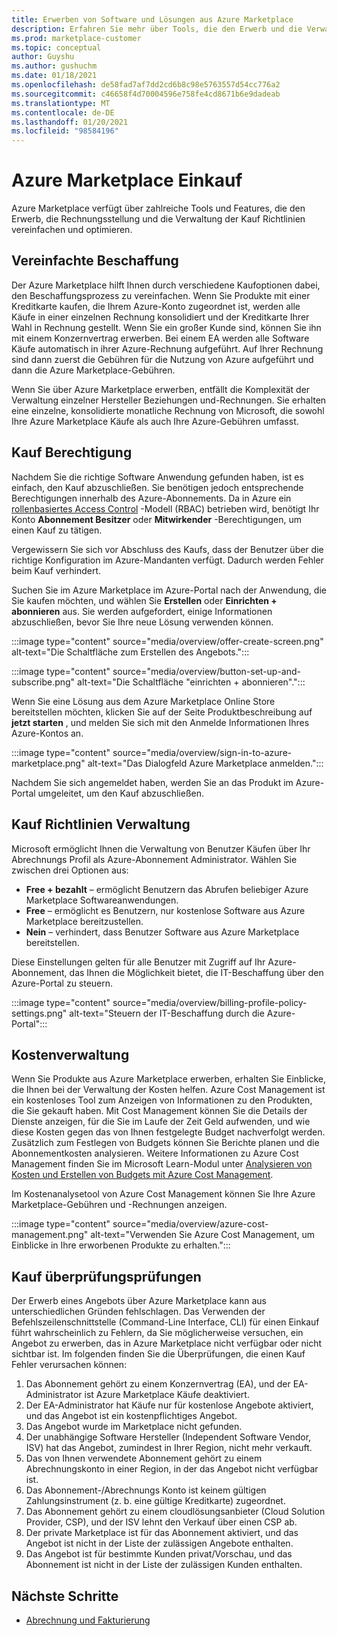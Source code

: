 ```yaml
---
title: Erwerben von Software und Lösungen aus Azure Marketplace
description: Erfahren Sie mehr über Tools, die den Erwerb und die Verwaltung von Software in Azure Marketplace vereinfachen und optimieren.
ms.prod: marketplace-customer
ms.topic: conceptual
author: Guyshu
ms.author: gushuchm
ms.date: 01/18/2021
ms.openlocfilehash: de58fad7af7dd2cd6b8c98e5763557d54cc776a2
ms.sourcegitcommit: c46658f4d70004596e758fe4cd8671b6e9dadeab
ms.translationtype: MT
ms.contentlocale: de-DE
ms.lasthandoff: 01/20/2021
ms.locfileid: "98584196"
---
```

# <a name="azure-marketplace-purchasing"></a>Azure Marketplace Einkauf

Azure Marketplace verfügt über zahlreiche Tools und Features, die den Erwerb, die Rechnungsstellung und die Verwaltung der Kauf Richtlinien vereinfachen und optimieren.

## <a name="simplified-procurement"></a>Vereinfachte Beschaffung

Der Azure Marketplace hilft Ihnen durch verschiedene Kaufoptionen dabei, den Beschaffungsprozess zu vereinfachen. Wenn Sie Produkte mit einer Kreditkarte kaufen, die Ihrem Azure-Konto zugeordnet ist, werden alle Käufe in einer einzelnen Rechnung konsolidiert und der Kreditkarte Ihrer Wahl in Rechnung gestellt. Wenn Sie ein großer Kunde sind, können Sie ihn mit einem Konzernvertrag erwerben. Bei einem EA werden alle Software Käufe automatisch in ihrer Azure-Rechnung aufgeführt. Auf Ihrer Rechnung sind dann zuerst die Gebühren für die Nutzung von Azure aufgeführt und dann die Azure Marketplace-Gebühren.

Wenn Sie über Azure Marketplace erwerben, entfällt die Komplexität der Verwaltung einzelner Hersteller Beziehungen und-Rechnungen. Sie erhalten eine einzelne, konsolidierte monatliche Rechnung von Microsoft, die sowohl Ihre Azure Marketplace Käufe als auch Ihre Azure-Gebühren umfasst.

## <a name="permission-to-purchase"></a>Kauf Berechtigung

Nachdem Sie die richtige Software Anwendung gefunden haben, ist es einfach, den Kauf abzuschließen. Sie benötigen jedoch entsprechende Berechtigungen innerhalb des Azure-Abonnements. Da in Azure ein [rollenbasiertes Access Control](/azure/role-based-access-control/overview) -Modell (RBAC) betrieben wird, benötigt Ihr Konto **Abonnement Besitzer** oder **Mitwirkender** -Berechtigungen, um einen Kauf zu tätigen.

Vergewissern Sie sich vor Abschluss des Kaufs, dass der Benutzer über die richtige Konfiguration im Azure-Mandanten verfügt. Dadurch werden Fehler beim Kauf verhindert.

Suchen Sie im Azure Marketplace im Azure-Portal nach der Anwendung, die Sie kaufen möchten, und wählen Sie **Erstellen** oder **Einrichten + abonnieren** aus. Sie werden aufgefordert, einige Informationen abzuschließen, bevor Sie Ihre neue Lösung verwenden können.

:::image type="content" source="media/overview/offer-create-screen.png" alt-text="Die Schaltfläche zum Erstellen des Angebots.":::

:::image type="content" source="media/overview/button-set-up-and-subscribe.png" alt-text="Die Schaltfläche &quot;einrichten + abonnieren&quot;.":::

Wenn Sie eine Lösung aus dem Azure Marketplace Online Store bereitstellen möchten, klicken Sie auf der Seite Produktbeschreibung auf **jetzt starten** , und melden Sie sich mit den Anmelde Informationen Ihres Azure-Kontos an.

:::image type="content" source="media/overview/sign-in-to-azure-marketplace.png" alt-text="Das Dialogfeld Azure Marketplace anmelden.":::

Nachdem Sie sich angemeldet haben, werden Sie an das Produkt im Azure-Portal umgeleitet, um den Kauf abzuschließen.

## <a name="purchase-policy-management"></a>Kauf Richtlinien Verwaltung

Microsoft ermöglicht Ihnen die Verwaltung von Benutzer Käufen über Ihr Abrechnungs Profil als Azure-Abonnement Administrator. Wählen Sie zwischen drei Optionen aus:

- **Free + bezahlt** – ermöglicht Benutzern das Abrufen beliebiger Azure Marketplace Softwareanwendungen.
- **Free** – ermöglicht es Benutzern, nur kostenlose Software aus Azure Marketplace bereitzustellen.
- **Nein** – verhindert, dass Benutzer Software aus Azure Marketplace bereitstellen.

Diese Einstellungen gelten für alle Benutzer mit Zugriff auf Ihr Azure-Abonnement, das Ihnen die Möglichkeit bietet, die IT-Beschaffung über den Azure-Portal zu steuern.

:::image type="content" source="media/overview/billing-profile-policy-settings.png" alt-text="Steuern der IT-Beschaffung durch die Azure-Portal":::

## <a name="cost-management"></a>Kostenverwaltung

Wenn Sie Produkte aus Azure Marketplace erwerben, erhalten Sie Einblicke, die Ihnen bei der Verwaltung der Kosten helfen. Azure Cost Management ist ein kostenloses Tool zum Anzeigen von Informationen zu den Produkten, die Sie gekauft haben. Mit Cost Management können Sie die Details der Dienste anzeigen, für die Sie im Laufe der Zeit Geld aufwenden, und wie diese Kosten gegen das von Ihnen festgelegte Budget nachverfolgt werden. Zusätzlich zum Festlegen von Budgets können Sie Berichte planen und die Abonnementkosten analysieren. Weitere Informationen zu Azure Cost Management finden Sie im Microsoft Learn-Modul unter [Analysieren von Kosten und Erstellen von Budgets mit Azure Cost Management](/learn/modules/analyze-costs-create-budgets-azure-cost-management/).

Im Kostenanalysetool von Azure Cost Management können Sie Ihre Azure Marketplace-Gebühren und -Rechnungen anzeigen.

:::image type="content" source="media/overview/azure-cost-management.png" alt-text="Verwenden Sie Azure Cost Management, um Einblicke in Ihre erworbenen Produkte zu erhalten.":::

## <a name="purchase-validation-checks"></a>Kauf überprüfungsprüfungen

Der Erwerb eines Angebots über Azure Marketplace kann aus unterschiedlichen Gründen fehlschlagen. Das Verwenden der Befehlszeilenschnittstelle (Command-Line Interface, CLI) für einen Einkauf führt wahrscheinlich zu Fehlern, da Sie möglicherweise versuchen, ein Angebot zu erwerben, das in Azure Marketplace nicht verfügbar oder nicht sichtbar ist. Im folgenden finden Sie die Überprüfungen, die einen Kauf Fehler verursachen können:

1. Das Abonnement gehört zu einem Konzernvertrag (EA), und der EA-Administrator ist Azure Marketplace Käufe deaktiviert.
1. Der EA-Administrator hat Käufe nur für kostenlose Angebote aktiviert, und das Angebot ist ein kostenpflichtiges Angebot.
1. Das Angebot wurde im Marketplace nicht gefunden.
1. Der unabhängige Software Hersteller (Independent Software Vendor, ISV) hat das Angebot, zumindest in Ihrer Region, nicht mehr verkauft.
1. Das von Ihnen verwendete Abonnement gehört zu einem Abrechnungskonto in einer Region, in der das Angebot nicht verfügbar ist.
1. Das Abonnement-/Abrechnungs Konto ist keinem gültigen Zahlungsinstrument (z. b. eine gültige Kreditkarte) zugeordnet.
1. Das Abonnement gehört zu einem cloudlösungsanbieter (Cloud Solution Provider, CSP), und der ISV lehnt den Verkauf über einen CSP ab.
1. Der private Marketplace ist für das Abonnement aktiviert, und das Angebot ist nicht in der Liste der zulässigen Angebote enthalten.
1. Das Angebot ist für bestimmte Kunden privat/Vorschau, und das Abonnement ist nicht in der Liste der zulässigen Kunden enthalten.

## <a name="next-steps"></a>Nächste Schritte

- [Abrechnung und Fakturierung](billing-invoicing.md)